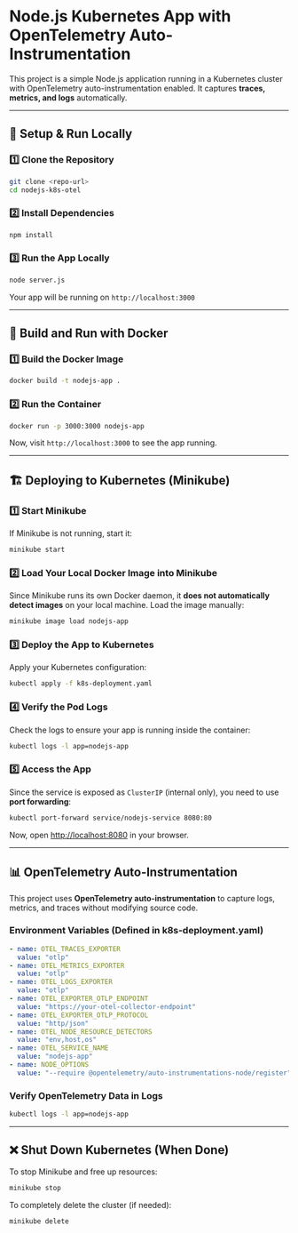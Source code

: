 # Node.js Kubernetes App with OpenTelemetry Auto-Instrumentation

This project is a simple Node.js application running in a Kubernetes cluster with OpenTelemetry auto-instrumentation enabled. It captures **traces, metrics, and logs** automatically.

---

## 🚀 **Setup & Run Locally**

### **1️⃣ Clone the Repository**
```bash
git clone <repo-url>
cd nodejs-k8s-otel
```

### **2️⃣ Install Dependencies**
```bash
npm install
```

### **3️⃣ Run the App Locally**
```bash
node server.js
```

Your app will be running on `http://localhost:3000`

---

## 🐳 **Build and Run with Docker**

### **1️⃣ Build the Docker Image**
```bash
docker build -t nodejs-app .
```

### **2️⃣ Run the Container**
```bash
docker run -p 3000:3000 nodejs-app
```

Now, visit `http://localhost:3000` to see the app running.

---

## 🏗 **Deploying to Kubernetes (Minikube)**

### **1️⃣ Start Minikube**
If Minikube is not running, start it:
```bash
minikube start
```

### **2️⃣ Load Your Local Docker Image into Minikube**
Since Minikube runs its own Docker daemon, it **does not automatically detect images** on your local machine. Load the image manually:
```bash
minikube image load nodejs-app
```

### **3️⃣ Deploy the App to Kubernetes**
Apply your Kubernetes configuration:
```bash
kubectl apply -f k8s-deployment.yaml
```

### **4️⃣ Verify the Pod Logs**
Check the logs to ensure your app is running inside the container:
```bash
kubectl logs -l app=nodejs-app
```

### **5️⃣ Access the App**
Since the service is exposed as `ClusterIP` (internal only), you need to use **port forwarding**:
```bash
kubectl port-forward service/nodejs-service 8080:80
```
Now, open [http://localhost:8080](http://localhost:8080/) in your browser.

---

## 📊 **OpenTelemetry Auto-Instrumentation**
This project uses **OpenTelemetry auto-instrumentation** to capture logs, metrics, and traces without modifying source code.

### **Environment Variables (Defined in k8s-deployment.yaml)**
```yaml
- name: OTEL_TRACES_EXPORTER
  value: "otlp"
- name: OTEL_METRICS_EXPORTER
  value: "otlp"
- name: OTEL_LOGS_EXPORTER
  value: "otlp"
- name: OTEL_EXPORTER_OTLP_ENDPOINT
  value: "https://your-otel-collector-endpoint"
- name: OTEL_EXPORTER_OTLP_PROTOCOL
  value: "http/json"
- name: OTEL_NODE_RESOURCE_DETECTORS
  value: "env,host,os"
- name: OTEL_SERVICE_NAME
  value: "nodejs-app"
- name: NODE_OPTIONS
  value: "--require @opentelemetry/auto-instrumentations-node/register"
```

### **Verify OpenTelemetry Data in Logs**
```bash
kubectl logs -l app=nodejs-app
```

---

## ❌ **Shut Down Kubernetes (When Done)**

To stop Minikube and free up resources:
```bash
minikube stop
```

To completely delete the cluster (if needed):
```bash
minikube delete
```